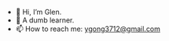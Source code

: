 - 👋 Hi, I’m Glen.
- 👀 A dumb learner.
- 📫 How to reach me: ygong3712@gmail.com

<!---
Glen-0/Glen-0 is a ✨ special ✨ repository because its `README.md` (this file) appears on your GitHub profile.
You can click the Preview link to take a look at your changes.
--->
